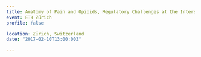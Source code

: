 ```yaml
---
title: Anatomy of Pain and Opioids, Regulatory Challenges at the Intersection of Medicine and Law
event: ETH Zürich
profile: false

location: Zürich, Switzerland
date: "2017-02-10T13:00:00Z"

---
```

